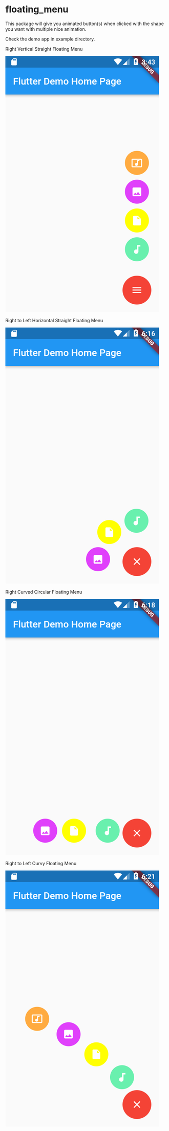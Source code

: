 # floating_menu

This package will give you  animated button(s) when clicked with the shape you want with multiple nice animation.

Check the demo app in example directory.

Right Vertical Straight Floating Menu

<img src="screenshots/img1.png" alt="vertical floating menu" />

Right to Left Horizontal Straight Floating Menu

<img src="screenshots/img2.png" alt="horizontal floating menu" />

Right Curved Circular Floating Menu

<img src="screenshots/img3.png" alt="circular curved floating menu" />

Right to Left Curvy Floating Menu

<img src="screenshots/img4.png" alt="curved floating menu" />